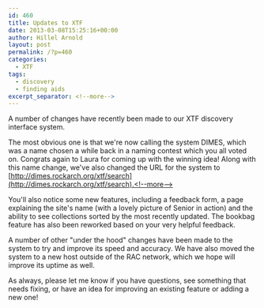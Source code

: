 ```yaml
---
id: 460
title: Updates to XTF
date: 2013-03-08T15:25:16+00:00
author: Hillel Arnold
layout: post
permalink: /?p=460
categories:
  - XTF
tags:
  - discovery
  - finding aids
excerpt_separator: <!--more-->
---
```

A number of changes have recently been made to our XTF discovery interface system.

The most obvious one is that we're now calling the system DIMES, which was a name chosen a while back in a naming contest which you all voted on. Congrats again to Laura for coming up with the winning idea! Along with this name change, we've also changed the URL for the system to [http://dimes.rockarch.org/xtf/search](http://dimes.rockarch.org/xtf/search).<!--more-->

You'll also notice some new features, including a feedback form, a page explaining the site's name (with a lovely picture of Senior in action) and the ability to see collections sorted by the most recently updated. The bookbag feature has also been reworked based on your very helpful feedback.

A number of other "under the hood" changes have been made to the system to try and improve its speed and accuracy. We have also moved the system to a new host outside of the RAC network, which we hope will improve its uptime as well.

As always, please let me know if you have questions, see something that needs fixing, or have an idea for improving an existing feature or adding a new one!
